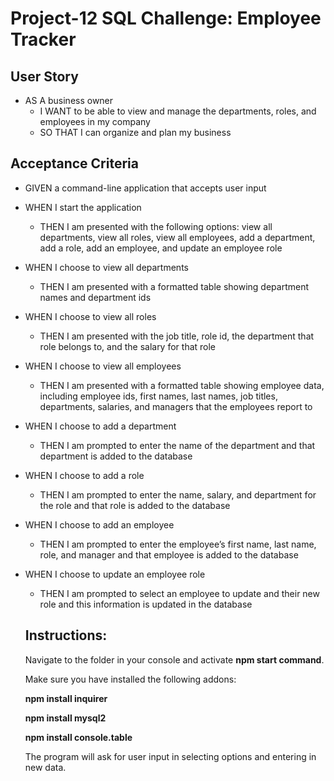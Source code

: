 # Project-12 SQL Challenge: Employee Tracker


## User Story
* AS A business owner
  * I WANT to be able to view and manage the departments, roles, and employees in my company
  * SO THAT I can organize and plan my business

## Acceptance Criteria
* GIVEN a command-line application that accepts user input
* WHEN I start the application
  * THEN I am presented with the following options: view all departments, view all roles, view all employees, add a department, add a role, add an employee, and update an employee role
* WHEN I choose to view all departments
  * THEN I am presented with a formatted table showing department names and department ids
* WHEN I choose to view all roles
  * THEN I am presented with the job title, role id, the department that role belongs to, and the salary for that role
* WHEN I choose to view all employees
  * THEN I am presented with a formatted table showing employee data, including employee ids, first names, last names, job titles, departments, salaries, and managers that the employees report to
* WHEN I choose to add a department
  * THEN I am prompted to enter the name of the department and that department is added to the database
* WHEN I choose to add a role
  * THEN I am prompted to enter the name, salary, and department for the role and that role is added to the database
* WHEN I choose to add an employee
  * THEN I am prompted to enter the employee’s first name, last name, role, and manager and that employee is added to the database
* WHEN I choose to update an employee role
  * THEN I am prompted to select an employee to update and their new role and this information is updated in the database 
  
  ## Instructions:
  
  Navigate to the folder in your console and activate **npm start command**.
  
  Make sure you have installed the following addons: 
  
  **npm install inquirer**
  
  **npm install mysql2**
  
  **npm install console.table**
  
  The program will ask for user input in selecting options and entering in new data.
